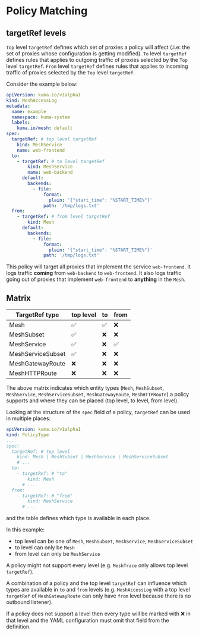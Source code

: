 # Policy Matching

## targetRef levels

`Top` level `targetRef` defines which set of proxies a policy will affect (.i.e: the set of proxies whose configuration is getting modified).
`To` level `targetRef` defines rules that applies to outgoing traffic of proxies selected by the `Top` level `targetRef`.
`From` level `targetRef` defines rules that applies to incoming traffic of proxies selected by the `Top` level `targetRef`.

Consider the example below:

```yaml
apiVersion: kuma.io/v1alpha1
kind: MeshAccessLog
metadata:
  name: example
  namespace: kuma-system
  labels:
    kuma.io/mesh: default
spec:
  targetRef: # top level targetRef
    kind: MeshService
    name: web-frontend
  to:
    - targetRef: # to level targetRef
        kind: MeshService
        name: web-backend
      default:
        backends:
          - file:
              format:
                plain: '{"start_time": "%START_TIME%"}'
              path: '/tmp/logs.txt'
  from:
    - targetRef: # from level targetRef
        kind: Mesh
      default:
        backends:
          - file:
              format:
                plain: '{"start_time": "%START_TIME%"}'
              path: '/tmp/logs.txt'
```

This policy will target all proxies that implement the service `web-frontend`.
It logs traffic **coming** from `web-backend` to `web-frontend`.
It also logs traffic going out of proxies that implement `web-frontend` to **anything** in the `Mesh`.

## Matrix
| TargetRef type    | top level | to  | from |
|-------------------|-----------|-----|------|
| Mesh              | ✅         | ✅   | ❌    |
| MeshSubset        | ✅         | ❌   | ❌    |
| MeshService       | ✅         | ❌   | ✅    |
| MeshServiceSubset | ✅         | ❌   | ❌    |
| MeshGatewayRoute  | ❌         | ❌   | ❌    |
| MeshHTTPRoute     | ❌         | ❌   | ❌    |

The above matrix indicates which entity types (`Mesh`, `MeshSubset`, `MeshService`, `MeshServiceSubset`, `MeshGatewayRoute`, `MeshHTTPRoute`) a policy supports
and where they can be placed (top level, to level, from level).

Looking at the structure of the `spec` field of a policy, `targetRef` can be used in multiple places:

```yaml
apiVersion: kuma.io/v1alpha1
kind: PolicyType
...
spec:
  targetRef: # top level
    kind: Mesh | MeshSubset | MeshService | MeshServiceSubset
    # ...
  to:
    - targetRef: # "to"
        kind: Mesh
      # ...
  from:
    - targetRef: # "from"
        kind: MeshService
      # ...
```

and the table defines which type is available in each place.

In this example:
- top level can be one of `Mesh`, `MeshSubset`, `MeshService`, `MeshServiceSubset`
- to level can only be `Mesh`
- from level can only be `MeshService`

A policy might not support every level
(e.g. `MeshTrace` only allows top level `targetRef`).

A combination of a policy and the top level `targetRef` can influence which types are available in `to` and `from` levels
(e.g. `MeshAccessLog` with a top level `targetRef` of `MeshGatewayRoute` can only have `from` level because there is no outbound listener).

If a policy does not support a level then every type will be marked with ❌ in that level
and the YAML configuration must omit that field from the definition.
